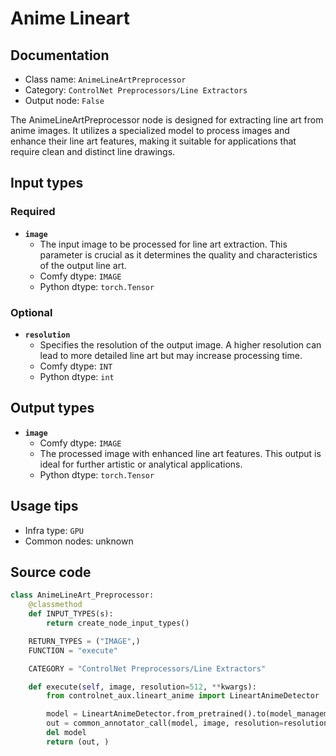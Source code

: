 # Anime Lineart
## Documentation
- Class name: `AnimeLineArtPreprocessor`
- Category: `ControlNet Preprocessors/Line Extractors`
- Output node: `False`

The AnimeLineArtPreprocessor node is designed for extracting line art from anime images. It utilizes a specialized model to process images and enhance their line art features, making it suitable for applications that require clean and distinct line drawings.
## Input types
### Required
- **`image`**
    - The input image to be processed for line art extraction. This parameter is crucial as it determines the quality and characteristics of the output line art.
    - Comfy dtype: `IMAGE`
    - Python dtype: `torch.Tensor`
### Optional
- **`resolution`**
    - Specifies the resolution of the output image. A higher resolution can lead to more detailed line art but may increase processing time.
    - Comfy dtype: `INT`
    - Python dtype: `int`
## Output types
- **`image`**
    - Comfy dtype: `IMAGE`
    - The processed image with enhanced line art features. This output is ideal for further artistic or analytical applications.
    - Python dtype: `torch.Tensor`
## Usage tips
- Infra type: `GPU`
- Common nodes: unknown


## Source code
```python
class AnimeLineArt_Preprocessor:
    @classmethod
    def INPUT_TYPES(s):
        return create_node_input_types()

    RETURN_TYPES = ("IMAGE",)
    FUNCTION = "execute"

    CATEGORY = "ControlNet Preprocessors/Line Extractors"

    def execute(self, image, resolution=512, **kwargs):
        from controlnet_aux.lineart_anime import LineartAnimeDetector

        model = LineartAnimeDetector.from_pretrained().to(model_management.get_torch_device())
        out = common_annotator_call(model, image, resolution=resolution)
        del model
        return (out, )

```
